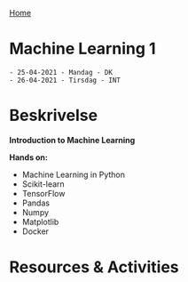 [Home](modul-4-2.md)
# Machine Learning 1
    - 25-04-2021 - Mandag - DK
    - 26-04-2021 - Tirsdag - INT

# Beskrivelse
**Introduction to Machine Learning**


**Hands on:**
- Machine Learning in Python
- Scikit-learn
- TensorFlow
- Pandas
- Numpy
- Matplotlib
- Docker

# Resources & Activities
